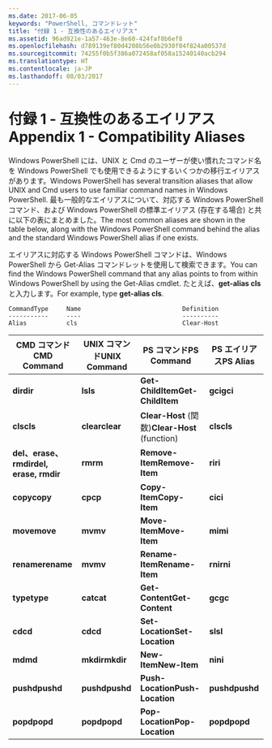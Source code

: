 ```yaml
---
ms.date: 2017-06-05
keywords: "PowerShell, コマンドレット"
title: "付録 1 - 互換性のあるエイリアス"
ms.assetid: 96ad921e-1a57-463e-8e60-424faf8b6ef8
ms.openlocfilehash: d789139ef80d4208b56e0b2930f04f824a00537d
ms.sourcegitcommit: 74255f0b5f386a072458af058a15240140acb294
ms.translationtype: HT
ms.contentlocale: ja-JP
ms.lasthandoff: 08/03/2017
---
```

# <a name="appendix-1---compatibility-aliases"></a><span data-ttu-id="b9b95-103">付録 1 - 互換性のあるエイリアス</span><span class="sxs-lookup"><span data-stu-id="b9b95-103">Appendix 1 - Compatibility Aliases</span></span>
<span data-ttu-id="b9b95-104">Windows PowerShell には、UNIX と Cmd のユーザーが使い慣れたコマンド名を Windows PowerShell でも使用できるようにするいくつかの移行エイリアスがあります。</span><span class="sxs-lookup"><span data-stu-id="b9b95-104">Windows PowerShell has several transition aliases that allow UNIX and Cmd users to use familiar command names in Windows PowerShell.</span></span> <span data-ttu-id="b9b95-105">最も一般的なエイリアスについて、対応する Windows PowerShell コマンド、および Windows PowerShell の標準エイリアス (存在する場合) と共に以下の表にまとめました。</span><span class="sxs-lookup"><span data-stu-id="b9b95-105">The most common aliases are shown in the table below, along with the Windows PowerShell command behind the alias and the standard Windows PowerShell alias if one exists.</span></span>

<span data-ttu-id="b9b95-106">エイリアスに対応する Windows PowerShell コマンドは、Windows PowerShell から Get-Alias コマンドレットを使用して検索できます。</span><span class="sxs-lookup"><span data-stu-id="b9b95-106">You can find the Windows PowerShell command that any alias points to from within Windows PowerShell by using the Get-Alias cmdlet.</span></span> <span data-ttu-id="b9b95-107">たとえば、**get-alias cls** と入力します。</span><span class="sxs-lookup"><span data-stu-id="b9b95-107">For example, type **get-alias cls**.</span></span>

```
CommandType     Name                            Definition
-----------     ----                            ----------
Alias           cls                             Clear-Host
```

|<span data-ttu-id="b9b95-108">CMD コマンド</span><span class="sxs-lookup"><span data-stu-id="b9b95-108">CMD Command</span></span>|<span data-ttu-id="b9b95-109">UNIX コマンド</span><span class="sxs-lookup"><span data-stu-id="b9b95-109">UNIX Command</span></span>|<span data-ttu-id="b9b95-110">PS コマンド</span><span class="sxs-lookup"><span data-stu-id="b9b95-110">PS Command</span></span>|<span data-ttu-id="b9b95-111">PS エイリアス</span><span class="sxs-lookup"><span data-stu-id="b9b95-111">PS Alias</span></span>|
|---------------|----------------|--------------|------------|
|<span data-ttu-id="b9b95-112">**dir**</span><span class="sxs-lookup"><span data-stu-id="b9b95-112">**dir**</span></span>|<span data-ttu-id="b9b95-113">**ls**</span><span class="sxs-lookup"><span data-stu-id="b9b95-113">**ls**</span></span>|<span data-ttu-id="b9b95-114">**Get-ChildItem**</span><span class="sxs-lookup"><span data-stu-id="b9b95-114">**Get-ChildItem**</span></span>|<span data-ttu-id="b9b95-115">**gci**</span><span class="sxs-lookup"><span data-stu-id="b9b95-115">**gci**</span></span>|
|<span data-ttu-id="b9b95-116">**cls**</span><span class="sxs-lookup"><span data-stu-id="b9b95-116">**cls**</span></span>|<span data-ttu-id="b9b95-117">**clear**</span><span class="sxs-lookup"><span data-stu-id="b9b95-117">**clear**</span></span>|<span data-ttu-id="b9b95-118">**Clear-Host** (関数)</span><span class="sxs-lookup"><span data-stu-id="b9b95-118">**Clear-Host** (function)</span></span>|<span data-ttu-id="b9b95-119">**cls**</span><span class="sxs-lookup"><span data-stu-id="b9b95-119">**cls**</span></span>|
|<span data-ttu-id="b9b95-120">**del、erase、rmdir**</span><span class="sxs-lookup"><span data-stu-id="b9b95-120">**del, erase, rmdir**</span></span>|<span data-ttu-id="b9b95-121">**rm**</span><span class="sxs-lookup"><span data-stu-id="b9b95-121">**rm**</span></span>|<span data-ttu-id="b9b95-122">**Remove-Item**</span><span class="sxs-lookup"><span data-stu-id="b9b95-122">**Remove-Item**</span></span>|<span data-ttu-id="b9b95-123">**ri**</span><span class="sxs-lookup"><span data-stu-id="b9b95-123">**ri**</span></span>|
|<span data-ttu-id="b9b95-124">**copy**</span><span class="sxs-lookup"><span data-stu-id="b9b95-124">**copy**</span></span>|<span data-ttu-id="b9b95-125">**cp**</span><span class="sxs-lookup"><span data-stu-id="b9b95-125">**cp**</span></span>|<span data-ttu-id="b9b95-126">**Copy-Item**</span><span class="sxs-lookup"><span data-stu-id="b9b95-126">**Copy-Item**</span></span>|<span data-ttu-id="b9b95-127">**ci**</span><span class="sxs-lookup"><span data-stu-id="b9b95-127">**ci**</span></span>|
|<span data-ttu-id="b9b95-128">**move**</span><span class="sxs-lookup"><span data-stu-id="b9b95-128">**move**</span></span>|<span data-ttu-id="b9b95-129">**mv**</span><span class="sxs-lookup"><span data-stu-id="b9b95-129">**mv**</span></span>|<span data-ttu-id="b9b95-130">**Move-Item**</span><span class="sxs-lookup"><span data-stu-id="b9b95-130">**Move-Item**</span></span>|<span data-ttu-id="b9b95-131">**mi**</span><span class="sxs-lookup"><span data-stu-id="b9b95-131">**mi**</span></span>|
|<span data-ttu-id="b9b95-132">**rename**</span><span class="sxs-lookup"><span data-stu-id="b9b95-132">**rename**</span></span>|<span data-ttu-id="b9b95-133">**mv**</span><span class="sxs-lookup"><span data-stu-id="b9b95-133">**mv**</span></span>|<span data-ttu-id="b9b95-134">**Rename-Item**</span><span class="sxs-lookup"><span data-stu-id="b9b95-134">**Rename-Item**</span></span>|<span data-ttu-id="b9b95-135">**rni**</span><span class="sxs-lookup"><span data-stu-id="b9b95-135">**rni**</span></span>|
|<span data-ttu-id="b9b95-136">**type**</span><span class="sxs-lookup"><span data-stu-id="b9b95-136">**type**</span></span>|<span data-ttu-id="b9b95-137">**cat**</span><span class="sxs-lookup"><span data-stu-id="b9b95-137">**cat**</span></span>|<span data-ttu-id="b9b95-138">**Get-Content**</span><span class="sxs-lookup"><span data-stu-id="b9b95-138">**Get-Content**</span></span>|<span data-ttu-id="b9b95-139">**gc**</span><span class="sxs-lookup"><span data-stu-id="b9b95-139">**gc**</span></span>|
|<span data-ttu-id="b9b95-140">**cd**</span><span class="sxs-lookup"><span data-stu-id="b9b95-140">**cd**</span></span>|<span data-ttu-id="b9b95-141">**cd**</span><span class="sxs-lookup"><span data-stu-id="b9b95-141">**cd**</span></span>|<span data-ttu-id="b9b95-142">**Set-Location**</span><span class="sxs-lookup"><span data-stu-id="b9b95-142">**Set-Location**</span></span>|<span data-ttu-id="b9b95-143">**sl**</span><span class="sxs-lookup"><span data-stu-id="b9b95-143">**sl**</span></span>|
|<span data-ttu-id="b9b95-144">**md**</span><span class="sxs-lookup"><span data-stu-id="b9b95-144">**md**</span></span>|<span data-ttu-id="b9b95-145">**mkdir**</span><span class="sxs-lookup"><span data-stu-id="b9b95-145">**mkdir**</span></span>|<span data-ttu-id="b9b95-146">**New-Item**</span><span class="sxs-lookup"><span data-stu-id="b9b95-146">**New-Item**</span></span>|<span data-ttu-id="b9b95-147">**ni**</span><span class="sxs-lookup"><span data-stu-id="b9b95-147">**ni**</span></span>|
|<span data-ttu-id="b9b95-148">**pushd**</span><span class="sxs-lookup"><span data-stu-id="b9b95-148">**pushd**</span></span>|<span data-ttu-id="b9b95-149">**pushd**</span><span class="sxs-lookup"><span data-stu-id="b9b95-149">**pushd**</span></span>|<span data-ttu-id="b9b95-150">**Push-Location**</span><span class="sxs-lookup"><span data-stu-id="b9b95-150">**Push-Location**</span></span>|<span data-ttu-id="b9b95-151">**pushd**</span><span class="sxs-lookup"><span data-stu-id="b9b95-151">**pushd**</span></span>|
|<span data-ttu-id="b9b95-152">**popd**</span><span class="sxs-lookup"><span data-stu-id="b9b95-152">**popd**</span></span>|<span data-ttu-id="b9b95-153">**popd**</span><span class="sxs-lookup"><span data-stu-id="b9b95-153">**popd**</span></span>|<span data-ttu-id="b9b95-154">**Pop-Location**</span><span class="sxs-lookup"><span data-stu-id="b9b95-154">**Pop-Location**</span></span>|<span data-ttu-id="b9b95-155">**popd**</span><span class="sxs-lookup"><span data-stu-id="b9b95-155">**popd**</span></span>|

